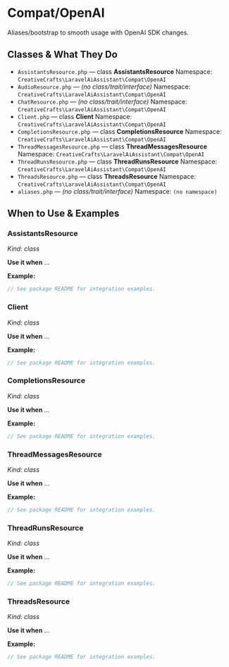 # Compat/OpenAI

Aliases/bootstrap to smooth usage with OpenAI SDK changes.

## Classes & What They Do
- `AssistantsResource.php` — class **AssistantsResource**
  Namespace: `CreativeCrafts\LaravelAiAssistant\Compat\OpenAI`
- `AudioResource.php` — _(no class/trait/interface)_
  Namespace: `CreativeCrafts\LaravelAiAssistant\Compat\OpenAI`
- `ChatResource.php` — _(no class/trait/interface)_
  Namespace: `CreativeCrafts\LaravelAiAssistant\Compat\OpenAI`
- `Client.php` — class **Client**
  Namespace: `CreativeCrafts\LaravelAiAssistant\Compat\OpenAI`
- `CompletionsResource.php` — class **CompletionsResource**
  Namespace: `CreativeCrafts\LaravelAiAssistant\Compat\OpenAI`
- `ThreadMessagesResource.php` — class **ThreadMessagesResource**
  Namespace: `CreativeCrafts\LaravelAiAssistant\Compat\OpenAI`
- `ThreadRunsResource.php` — class **ThreadRunsResource**
  Namespace: `CreativeCrafts\LaravelAiAssistant\Compat\OpenAI`
- `ThreadsResource.php` — class **ThreadsResource**
  Namespace: `CreativeCrafts\LaravelAiAssistant\Compat\OpenAI`
- `aliases.php` — _(no class/trait/interface)_
  Namespace: `(no namespace)`

## When to Use & Examples
### AssistantsResource
_Kind: class_

**Use it when** …

**Example:**
```php
// See package README for integration examples.
```

### Client
_Kind: class_

**Use it when** …

**Example:**
```php
// See package README for integration examples.
```

### CompletionsResource
_Kind: class_

**Use it when** …

**Example:**
```php
// See package README for integration examples.
```

### ThreadMessagesResource
_Kind: class_

**Use it when** …

**Example:**
```php
// See package README for integration examples.
```

### ThreadRunsResource
_Kind: class_

**Use it when** …

**Example:**
```php
// See package README for integration examples.
```

### ThreadsResource
_Kind: class_

**Use it when** …

**Example:**
```php
// See package README for integration examples.
```
